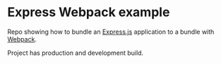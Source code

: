 # Express Webpack example
Repo showing how to bundle an [Express.js](https://github.com/expressjs/express) 
application to a bundle with [Webpack](https://github.com/webpack/webpack).

Project has production and development build.
